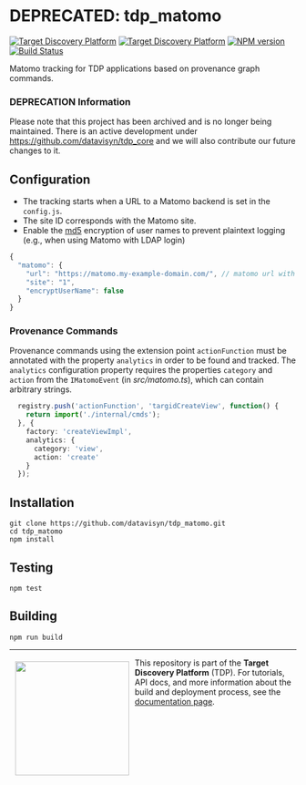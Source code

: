 DEPRECATED: tdp_matomo  
=====================
[![Target Discovery Platform][tdp-image-client]][tdp-url] [![Target Discovery Platform][tdp-image-server]][tdp-url] [![NPM version][npm-image]][npm-url] [![Build Status][circleci-image]][circleci-url]

Matomo tracking for TDP applications based on provenance graph commands.

### DEPRECATION Information
Please note that this project has been archived and is no longer being maintained. There is an active development under https://github.com/datavisyn/tdp_core and we will also contribute our future changes to it.


Configuration
------------

* The tracking starts when a URL to a Matomo backend is set in the `config.js`.
* The site ID corresponds with the Matomo site.
* Enable the [md5](https://en.wikipedia.org/wiki/MD5) encryption of user names to prevent plaintext logging (e.g., when using Matomo with LDAP login)

```js
{
  "matomo": {
    "url": "https://matomo.my-example-domain.com/", // matomo url with a trailing slash
    "site": "1",
    "encryptUserName": false
  }
}
```

### Provenance Commands

Provenance commands using the extension point `actionFunction` must be annotated with the property `analytics` in order to be found and tracked.
The `analytics` configuration property requires the properties `category` and `action` from the `IMatomoEvent` (in *src/matomo.ts*), which can contain arbitrary strings.

```ts
  registry.push('actionFunction', 'targidCreateView', function() {
    return import('./internal/cmds');
  }, {
    factory: 'createViewImpl',
    analytics: {
      category: 'view',
      action: 'create'
    }
  });
```


Installation
------------

```
git clone https://github.com/datavisyn/tdp_matomo.git
cd tdp_matomo
npm install
```

Testing
-------

```
npm test
```

Building
--------

```
npm run build
```



***

<a href="https://www.datavisyn.io"><img src="https://www.datavisyn.io/img/logos/datavisyn-logo.png" align="left" width="200px" hspace="10" vspace="6"></a>
This repository is part of the **Target Discovery Platform** (TDP). For tutorials, API docs, and more information about the build and deployment process, see the [documentation page](https://wiki.datavisyn.io).




[tdp-image-client]: https://img.shields.io/badge/Target%20Discovery%20Platform-Client%20Plugin-F47D20.svg
[tdp-image-server]: https://img.shields.io/badge/Target%20Discovery%20Platform-Server%20Plugin-10ACDF.svg
[tdp-url]: http://datavisyn.io
[npm-image]: https://badge.fury.io/js/tdp_matomo.svg
[npm-url]: https://npmjs.org/package/tdp_matomo
[circleci-image]: https://circleci.com/gh/datavisyn/tdp_matomo.svg?style=shield
[circleci-url]: https://circleci.com/gh/datavisyn/tdp_matomo

